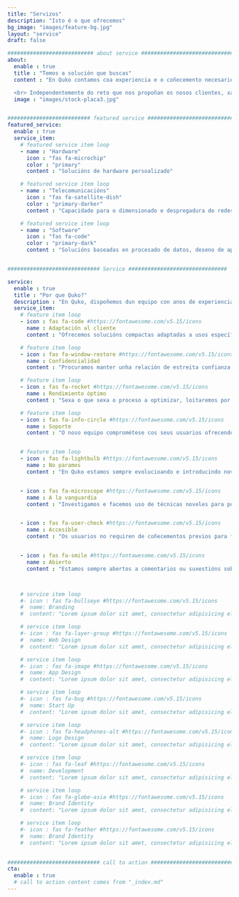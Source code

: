 ```yaml
---
title: "Servizos"
description: "Isto é o que ofrecemos"
bg_image: "images/feature-bg.jpg"
layout: "service"
draft: false

########################### about service #############################
about:
  enable : true
  title : "Temos a solución que buscas"
  content : "En Quko contamos coa experiencia e o coñecemento necesario para implementar todo tipo de solucións baseadas nas últimas tecnoloxías dixitais nunha amplia diversidade de sectores.

  <br> Independentemente do reto que nos propoñan os nosos clientes, xa sexa buscar a solución a un problema ou a optimización dun proceso, ofrecémoslles non só os mellores resultados, senón tambén os que mejor se adaptan ás súas condicións en específico."
  image : "images/stock-placa3.jpg"


########################## featured service ############################
featured_service:
  enable : true
  service_item:
    # featured service item loop
    - name : "Hardware"
      icon : "fas fa-microchip"
      color : "primary"
      content : "Solucións de hardware persoalizado"

    # featured service item loop
    - name : "Telecomunicacións"
      icon : "fas fa-satellite-dish"
      color : "primary-darker"
      content : "Capacidade para o dimensionado e despregadura de redes de telecomunicacións"

    # featured service item loop
    - name : "Software"
      icon : "fas fa-code"
      color : "primary-dark"
      content : "Solucións baseadas en procesado de datos, deseno de aplicacións web, data science e máis"


############################# Service ###############################

service:
  enable : true
  title : "Por que Quko?"
  description : "En Quko, dispoñemos dun equipo con anos de experiencia nos campos da enxeñería de datos, electrónica, de software y de telecomunicacións"
  service_item:
    # feature item loop
    - icon : fas fa-code #https://fontawesome.com/v5.15/icons
      name : Adaptación al cliente
      content : "Ofrecemos solucións compactas adaptadas a usos específicos"

    # feature item loop
    - icon : fas fa-window-restore #https://fontawesome.com/v5.15/icons
      name : Confidencialidad
      content : "Procuramos manter unha relación de estreita confianza cos nosos clientes basaeda na confidencialidade"

    # feature item loop
    - icon : fas fa-rocket #https://fontawesome.com/v5.15/icons
      name : Rendimiento óptimo
      content : "Sexa o que sexa o proceso a optimizar, loitaremos por obter o máximo rendemiento mediante a tecnoloxía"

    # feature item loop
    - icon : fas fa-info-circle #https://fontawesome.com/v5.15/icons
      name : Soporte
      content : "O noso equipo comprométese cos seus usuarios ofrecendo soporte técnico e consultorio<br><br> "


    # feature item loop
    - icon : fas fa-lightbulb #https://fontawesome.com/v5.15/icons
      name : No paramos
      content : "En Quko estamos sempre evolucioando e introducindo novas ideas e actualizacións nos nosos productos"


    - icon : fas fa-microscope #https://fontawesome.com/v5.15/icons
      name : A la vanguardia
      content : "Investigamos e facemos uso de técnicas noveles para poñer as solucións máis innovadoras ao alcance de todos"


    - icon : fas fa-user-check #https://fontawesome.com/v5.15/icons
      name : Accesible
      content : "Os usuarios no requiren de coñecementos previos para facer uso dos nosos servicios"


    - icon : fas fa-smile #https://fontawesome.com/v5.15/icons
      name : Abierto
      content : "Estamos sempre abertos a comentarios ou suxestións sobre como mellorar a experiencia de usuario!"



    # service item loop
    #- icon : fas fa-bullseye #https://fontawesome.com/v5.15/icons
    #  name: Branding
    #  content: "Lorem ipsum dolor sit amet, consectetur adipisicing elit, sed do eiusmod tempor incididunt ut"

    # service item loop
    #- icon : fas fa-layer-group #https://fontawesome.com/v5.15/icons
    #  name: Web Design
    #  content: "Lorem ipsum dolor sit amet, consectetur adipisicing elit, sed do eiusmod tempor incididunt ut"

    # service item loop
    #- icon : fas fa-image #https://fontawesome.com/v5.15/icons
    #  name: App Design
    #  content: "Lorem ipsum dolor sit amet, consectetur adipisicing elit, sed do eiusmod tempor incididunt ut"

    # service item loop
    #- icon : fas fa-bug #https://fontawesome.com/v5.15/icons
    #  name: Start Up
    #  content: "Lorem ipsum dolor sit amet, consectetur adipisicing elit, sed do eiusmod tempor incididunt ut"

    # service item loop
    #- icon : fas fa-headphones-alt #https://fontawesome.com/v5.15/icons
    #  name: Logo Design
    #  content: "Lorem ipsum dolor sit amet, consectetur adipisicing elit, sed do eiusmod tempor incididunt ut"

    # service item loop
    #- icon : fas fa-leaf #https://fontawesome.com/v5.15/icons
    #  name: Development
    #  content: "Lorem ipsum dolor sit amet, consectetur adipisicing elit, sed do eiusmod tempor incididunt ut"

    # service item loop
    #- icon : fas fa-globe-asia #https://fontawesome.com/v5.15/icons
    #  name: Brand Identity
    #  content: "Lorem ipsum dolor sit amet, consectetur adipisicing elit, sed do eiusmod tempor incididunt ut"

    # service item loop
    #- icon : fas fa-feather #https://fontawesome.com/v5.15/icons
    #  name: Brand Identity
    #  content: "Lorem ipsum dolor sit amet, consectetur adipisicing elit, sed do eiusmod tempor incididunt ut"
  

############################# call to action #################################
cta:
  enable : true
  # call to action content comes from "_index.md"
---
```

